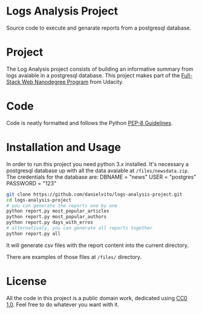 # Logs Analysis Project
Source code to execute and genarate reports from a postgresql database.

# Project
The Log Analysis project consists of building an informative summary from logs avaiable in a postgresql database.
This project makes part of the [Full-Stack Web Nanodegree Program](https://udacity.com/course/full-stack-web-developer-nanodegree--nd004) from Udacity.

# Code
Code is neatly formatted and follows the Python [PEP-8 Guidelines](http://pep8online.com/).

# Installation and Usage
In order to run this project you need python 3.x installed.
It's necessary a postgresql database up with all the data avaiable at `/files/newsdata.zip`.
The credentials for the database are:
    DBNAME = "news"
    USER = "postgres"
    PASSWORD = "123"

```sh
git clone https://github.com/danielvito/logs-analysis-project.git
cd logs-analysis-project
# you can generate the reports one by one
python report.py most_popular_articles
python report.py most_popular_authors
python report.py days_with_erros
# alternativaly, you can generate all reports together
python report.py all
```

It will generate csv files with the report content into the current directory.

There are examples of those files at `/files/` directory.

# License
All the code in this project is a public domain work, dedicated using [CC0 1.0](https://creativecommons.org/publicdomain/zero/1.0/). Feel free to do whatever you want with it.